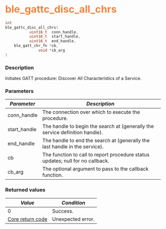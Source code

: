 ## <font color="#F2853F" style="font-size:24pt">ble\_gattc\_disc\_all\_chrs</font>

```c
int
ble_gattc_disc_all_chrs(
           uint16_t  conn_handle,
           uint16_t  start_handle,
           uint16_t  end_handle,
    ble_gatt_chr_fn *cb,
               void *cb_arg
)
```

### Description

Initiates GATT procedure: Discover All Characteristics of a Service. 

### Parameters

| *Parameter* | *Description* |
|-------------|---------------|
| conn\_handle | The connection over which to execute the procedure. |
| start\_handle | The handle to begin the search at (generally the service definition handle). |
| end\_handle | The handle to end the search at (generally the last handle in the service). |
| cb | The function to call to report procedure status updates; null for no callback. |
| cb\_arg | The optional argument to pass to the callback function. |

### Returned values

| *Value* | *Condition* |
|---------|-------------|
| 0 | Success. |
| [Core return code](../../ble_hs_return_codes/#return-codes-core) | Unexpected error. |
